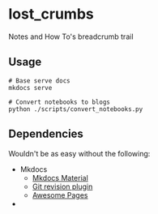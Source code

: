 # lost_crumbs

Notes and How To's breadcrumb trail

## Usage

```shell
# Base serve docs
mkdocs serve

# Convert notebooks to blogs
python ./scripts/convert_notebooks.py
```

## Dependencies

Wouldn't be as easy without the following:

- Mkdocs
  - [Mkdocs Material](https://squidfunk.github.io/mkdocs-material/)
  - [Git revision plugin](https://github.com/timvink/mkdocs-git-revision-date-localized-plugin)
  - [Awesome Pages](https://github.com/lukasgeiter/mkdocs-awesome-pages-plugin)
- 